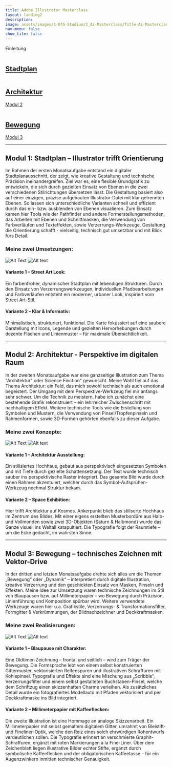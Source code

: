 ```yaml
---
title: Adobe Illustrator Masterclass
layout: landing2
description: 
image: assets/images/3-OfG-Studium/2_Ai-Masterclass/Title-Ai-Masterclass.jpg
nav-menu: false
show_tile: false
---
```


<!-- One -->
<section id="Einleitung Ai-Masterclass">
  <p>Einleitung</p>
</section>

<!-- Two -->
<section class="bricks">
	<article class="style1">
		<span class="image">
			<img src="assets/images/3-OfG-Studium/2_Ai-Masterclass/Ai-Masterclass_Modul-01.png" alt="">
		</span>
		<a href="#modul-1">
			<h2>Stadtplan</h2>
		</a>
	</article>
	<article class="style2">
		<span class="image">
			<img src="assets/images/3-OfG-Studium/2_Ai-Masterclass/Ai-Masterclass_Modul-02.png" alt="">
		</span>
		<a href="#modul-2">
			<h2>Architektur</h2>
			<div class="content">
				<p>Modul 2</p>
			</div>
		</a>
	</article>
	<article class="style3">
		<span class="image">
			<img src="assets/images/3-OfG-Studium/2_Ai-Masterclass/Ai-Masterclass_Modul-03.png" alt="">
		</span>
		<a href="#modul-3">
			<h2>Bewegung</h2>
			<div class="content">
				<p>Modul 3</p>
			</div>
		</a>
	</article>
</section>
<hr />

<!-- Three -->
<section id="modul-1">
  <h2>Modul 1: Stadtplan – Illustrator trifft Orientierung</h2>
  <p>Im Rahmen der ersten Monatsaufgabe entstand ein digitaler Stadtplanausschnitt, der zeigt, wie kreative Gestaltung und technische Präzision ineinandergreifen. Ziel war es, eine flexible Grundgrafik zu entwickeln, die sich durch gezielten Einsatz von Ebenen in die zwei verschiedenen Stilrichtungen übersetzen lässt. Die Gestaltung basiert also auf einer einzigen, präzise aufgebauten Illustrator-Datei mit klar getrennten Ebenen. So lassen sich unterschiedliche Varianten schnell und effizient durch das ein- bzw. ausblenden von Ebenen visualieren. Zum Einsatz kamen hier Tools wie der Pathfinder und andere Formerstellungsmethoden, das Arbeiten mit Ebenen und Schnittmasken, die Verwendung von Farbverläufen und Texteffekten, sowie Verzerrungs-Werkzeuge. Gestaltung die Orientierung schafft - vielseitig, technisch gut umsetzbar und mit Blick fürs Detail.</p>
  <h3 style="text-align: left;">Meine zwei Umsetzungen:</h3>
  <image-compare class="image" data-position="center center">
      <img slot="image-1" alt="Alt Text" src="{% link assets/images/3-OfG-Studium/2_Ai-Masterclass/Ai-Masterclass_Modul-01_Stadtplan-Version1.png %}"/>
      <img slot="image-2" alt="Alt text" src="{% link assets/images/3-OfG-Studium/2_Ai-Masterclass/Ai-Masterclass_Modul-01_Stadtplan-Version2.png %}"/>
  </image-compare>
  <div class="row">
    <div class="6u 12u$(medium)">
      <h4>Variante 1 – Street Art Look:</h4>
      <p>Ein farbenfroher, dynamischer Stadtplan mit lebendigen Strukturen. Durch den Einsatz von Verzerrungswerkzeugen, individuellen Pfadbearbeitungen und Farbverläufen entsteht ein moderner, urbaner Look, inspiriert vom Street Art-Stil.</p>
    </div>
    <div class="6u 12u$(medium)">
      <h4>Variante 2 – Klar & Informativ:</h4>
      <p>Minimalistisch, strukturiert, funktional. Die Karte fokussiert auf eine saubere Darstellung mit Icons, Legende und gezielten Hervorhebungen durch dezente Flächen und Linienmuster – für maximale Übersichtlichkeit.</p>
    </div>
  </div>
</section>

<hr />

<!-- Four -->
<section id="modul-2">
  <h2>Modul 2: Architektur - Perspektive im digitalen Raum</h2>
  <p>In der zweiten Monatsaufgabe war eine ganzseitige Illustration zum Thema "Architektur" oder Science Finction" gewünscht. Meine Wahl fiel auf das Thema Architektur: ein Feld, das mich sowohl technisch als auch emotional begeistert. Der Umgang mit dem Perspektive-Werkzeug fiel mir anfangs sehr schwer. Um die Technik zu meistern, habe ich zunächst eine bestehende Grafik rekonstruiert – ein lehrreicher Zwischenschritt mit nachhaltigem Effekt. Weitere technische Tools wie die Erstellung von Symbolen und Mustern, die Verwendung von Pinsel/Tropfenpinseln und Rahmenformen, sowie 3D-Formen gehörten ebenfalls zu dieser Aufgabe.</p>
  <h3 style="text-align: left;">Meine zwei Konzepte:</h3>
  <image-compare class="image" data-position="center center">
      <img slot="image-1" alt="Alt Text" src="{% link assets/images/3-OfG-Studium/2_Ai-Masterclass/Ai-Masterclass_Modul-02_Perspektive-Version1.png %}"/>
      <img slot="image-2" alt="Alt text" src="{% link assets/images/3-OfG-Studium/2_Ai-Masterclass/Ai-Masterclass_Modul-02_Perspektive-Version2.png %}"/>
  </image-compare>
  <div class="row">
    <div class="6u 12u$(medium)">
      <h4>Variante 1 – Architektur Ausstellung:</h4>
      <p>Ein stilisiertes Hochhaus, gebaut aus perspektivisch eingesetzten Symbolen und mit Tiefe durch gezielte Schattensetzung. Der Text wurde technisch sauber ins perspektivische Raster integriert. Das gesamte Bild wurde durch einen Rahmen akzentuiert, welcher durch das Symbol-Aufsprühen-Werkzeug nochmal Struktur bekam.</p>
    </div>
    <div class="6u 12u$(medium)">
      <h4>Variante 2 – Space Exhibition:</h4>
      <p>Hier trifft Architektur auf Kosmos. Ankerpunkt blieb das stiliserte Hochhaus im Zentrum des Bildes. Mit einer eigens erstellten Musterbordüre aus Halb- und Vollmonden sowie zwei 3D-Objekten (Saturn & Halbmond) wurde das Ganze visuell ins Weltall katapultiert. Die Typografie folgt der Raumtiefe – um die Ecke gedacht, im wahrsten Sinne.</p>
    </div>
  </div>
</section>

<hr />

<!-- Five -->
<section id="modul-3">
  <h2>Modul 3: Bewegung – technisches Zeichnen mit Vektor-Drive</h2>
  <p>In der dritten und letzten Monatsaufgabe drehte sich alles um die Themen „Bewegung“ oder „Dynamik“ – interpretiert durch digitale Illustration, kreative Verzerrung und den geschickten Einsatz von Masken, Pinseln und Effekten. Meine Idee zur Umsetzung waren technische Zeichnungen im Stil von Blaupausen bzw. auf Millimeterpapier – wo Bewegung durch Präzision, Linienführung und Komposition spürbar wird. Weitere verwendete Werkzeuge waren hier u.a. Grafikstile, Verzerrungs- & Transformationsfilter, Formgitter & Verkrümmungen, der Bildnachzeichner und Deckkraftmasken.</p>
  <h3 style="text-align: left;">Meine zwei Realisierungen:</h3>
  <image-compare class="image" data-position="center center">
      <img slot="image-1" alt="Alt Text" src="{% link assets/images/3-OfG-Studium/2_Ai-Masterclass/Ai-Masterclass_Modul-03_Auto-Version1.png %}"/>
      <img slot="image-2" alt="Alt text" src="{% link assets/images/3-OfG-Studium/2_Ai-Masterclass/Ai-Masterclass_Modul-03_Auto-Version2.png %}"/>
  </image-compare>
  <div class="row">
    <div class="6u 12u$(medium)">
      <h4>Variante 1 – Blaupause mit Charakter:</h4>
      <p>Eine Oldtimer-Zeichnung – frontal und seitlich – wird zum Träger der Bewegung. Die Formsprache lebt von einem selbst konstruierten Gittermuster, vektorisierten Reifenspuren und illustrativen Schraffuren mit Kohlepinsel. Typografie und Effekte sind eine Mischung aus „Scribble“, Verzerrungsfilter und einem selbst gestalteten Buchstaben-Pinsel, welche dem Schriftzug einen skizzenhaften Charme verleihen. Als zusätzliches Detail wurde ein fotografiertes Modellauto mit Pfaden vektorisiert und per Deckkraftmaske ins Bild integriert.</p>
    </div>
    <div class="6u 12u$(medium)">
      <h4>Variante 2 – Millimeterpapier mit Kaffeeflecken:</h4>
      <p>Die zweite Illustration ist eine Hommage an analoge Skizzenarbeit. Ein Millimeterpapier mit selbst gemaltem digitalem Gitter, umrahmt von Bleistift- und Fineliner-Optik, welche den Reiz eines solch ehrwürdigen Rohentwurfs verdeutlichen sollen. Die Typografie erinnert an verschmierte Graphit-Schraffuren, ergänzt mit roten Markierungen à la Fine-Liner. Über dem Zeichenblatt liegen illustrative Bilder echter Stifte, ergänzt durch symbolische Kaffeeflecken und der obligatorischen Kaffeetasse – für ein Augenzwinkern inmitten technischer Genauigkeit. </p>
    </div>
  </div>
</section>
